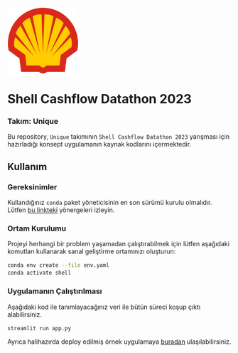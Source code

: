 <img src="./src/images/shell.png" align="center" height="150" width="160" />

# Shell Cashflow Datathon 2023
### Takım: Unique

Bu repository, `Unique` takımının `Shell Cashflow Datathon 2023` yarışması için hazırladığı konsept uygulamanın kaynak kodlarını içermektedir.

## Kullanım

### Gereksinimler
Kullandığınız `conda` paket yöneticisinin en son sürümü kurulu olmalıdır. Lütfen [bu linkteki](https://docs.conda.io/projects/conda/en/latest/user-guide/install/) yönergeleri izleyin.

### Ortam Kurulumu
Projeyi herhangi bir problem yaşamadan çalıştırabilmek için lütfen aşağıdaki komutları kullanarak sanal geliştirme ortamınızı oluşturun:
```bash
conda env create --file env.yaml
conda activate shell
```

### Uygulamanın Çalıştırılması
Aşağıdaki kod ile tanımlayacağınız veri ile bütün süreci koşup çıktı alabilirsiniz.
```bash
streamlit run app.py
```

Ayrıca halihazırda deploy edilmiş örnek uygulamaya [buradan](https://huggingface.co/spaces/unique-func/shell-cashflow-datathon-2023) ulaşılabilirsiniz.